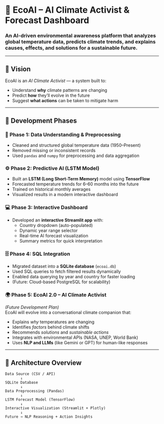 # 🌿 EcoAI – AI Climate Activist & Forecast Dashboard

### **An AI-driven environmental awareness platform that analyzes global temperature data, predicts climate trends, and explains causes, effects, and solutions for a sustainable future.**

---

## 🚀 **Vision**

EcoAI is an *AI Climate Activist* — a system built to:
- Understand **why** climate patterns are changing  
- Predict **how** they’ll evolve in the future  
- Suggest **what actions** can be taken to mitigate harm  

---

## 🧭 **Development Phases**

### 🧩 **Phase 1: Data Understanding & Preprocessing**
- Cleaned and structured global temperature data (1950–Present)  
- Removed missing or inconsistent records  
- Used `pandas` and `numpy` for preprocessing and data aggregation  

### ⚙️ **Phase 2: Predictive AI (LSTM Model)**
- Built an **LSTM (Long Short-Term Memory)** model using **TensorFlow**  
- Forecasted temperature trends for 6–60 months into the future  
- Trained on historical monthly averages  
- Visualized results in a modern interactive dashboard  

### 💻 **Phase 3: Interactive Dashboard**
- Developed an **interactive Streamlit app** with:
  - Country dropdown (auto-populated)
  - Dynamic year range selector  
  - Real-time AI forecast visualization  
  - Summary metrics for quick interpretation  

### 🗄️ **Phase 4: SQL Integration**
- Migrated dataset into a **SQLite database** (`ecoai.db`)  
- Used SQL queries to fetch filtered results dynamically  
- Enabled data querying by year and country for faster loading  
- (Future: Cloud-based PostgreSQL for scalability)

### 🌍 **Phase 5: EcoAI 2.0 – AI Climate Activist**
*(Future Development Plan)*  
EcoAI will evolve into a conversational climate companion that:
- Explains *why* temperatures are changing  
- Identifies *factors* behind climate shifts  
- Recommends *solutions* and *sustainable actions*  
- Integrates with environmental APIs (NASA, UNEP, World Bank)  
- Uses **NLP and LLMs** (like Gemini or GPT) for human-like responses  

---

## 🧠 **Architecture Overview**

```plaintext
Data Source (CSV / API)
       ↓
SQLite Database
       ↓
Data Preprocessing (Pandas)
       ↓
LSTM Forecast Model (TensorFlow)
       ↓
Interactive Visualization (Streamlit + Plotly)
       ↓
Future → NLP Reasoning + Action Insights
